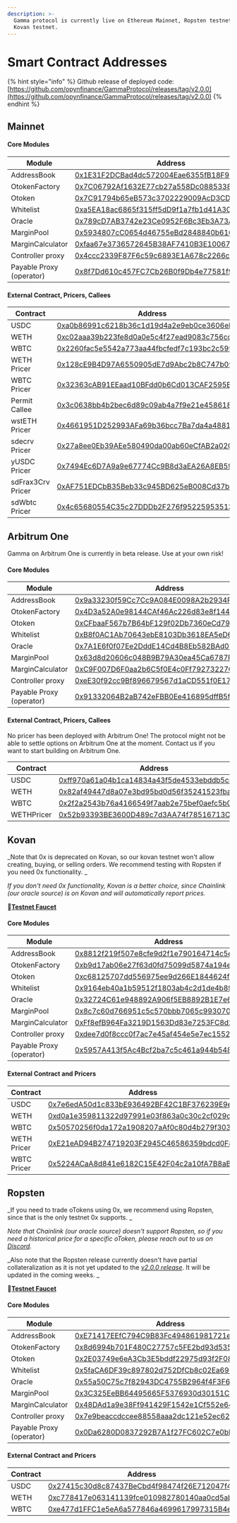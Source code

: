 ```yaml
---
description: >-
  Gamma protocol is currently live on Ethereum Mainnet, Ropsten testnet and
  Kovan testnet.
---
```


# Smart Contract Addresses

{% hint style="info" %}
Github release of deployed code: [https://github.com/opynfinance/GammaProtocol/releases/tag/v2.0.0](https://github.com/opynfinance/GammaProtocol/releases/tag/v2.0.0)
{% endhint %}

## Mainnet

#### Core Modules

| Module                   | Address                                                                                                               | ABI                                                                                                                    |
| ------------------------ | --------------------------------------------------------------------------------------------------------------------- | ---------------------------------------------------------------------------------------------------------------------- |
| AddressBook              | [0x1E31F2DCBad4dc572004Eae6355fB18F9615cBe4](https://etherscan.io/address/0x1E31F2DCBad4dc572004Eae6355fB18F9615cBe4) | [ABI](https://api.etherscan.io/api?module=contract\&action=getabi\&address=0x1E31F2DCBad4dc572004Eae6355fB18F9615cBe4) |
| OtokenFactory            | [0x7C06792Af1632E77cb27a558Dc0885338F4Bdf8E](https://etherscan.io/address/0x7C06792Af1632E77cb27a558Dc0885338F4Bdf8E) | [ABI](https://api.etherscan.io/api?module=contract\&action=getabi\&address=0x7C06792Af1632E77cb27a558Dc0885338F4Bdf8E) |
| Otoken                   | [0x7C91794b65eB573c3702229009AcD3CDe712146D](https://etherscan.io/address/0x7C91794b65eB573c3702229009AcD3CDe712146D) | [ABI](https://api.etherscan.io/api?module=contract\&action=getabi\&address=0x7C91794b65eB573c3702229009AcD3CDe712146D) |
| Whitelist                | [0xa5EA18ac6865f315ff5dD9f1a7fb1d41A30a6779](https://etherscan.io/address/0xa5EA18ac6865f315ff5dD9f1a7fb1d41A30a6779) | [ABI](https://api.etherscan.io/api?module=contract\&action=getabi\&address=0xa5EA18ac6865f315ff5dD9f1a7fb1d41A30a6779) |
| Oracle                   | [0x789cD7AB3742e23Ce0952F6Bc3Eb3A73A0E08833](https://etherscan.io/address/0x789cD7AB3742e23Ce0952F6Bc3Eb3A73A0E08833) | [ABI](https://api.etherscan.io/api?module=contract\&action=getabi\&address=0xc497f40D1B7db6FA5017373f1a0Ec6d53126Da23) |
| MarginPool               | [0x5934807cC0654d46755eBd2848840b616256C6Ef](https://etherscan.io/address/0x5934807cC0654d46755eBd2848840b616256C6Ef) | [ABI](https://api.etherscan.io/api?module=contract\&action=getabi\&address=0x5934807cC0654d46755eBd2848840b616256C6Ef) |
| MarginCalculator         | [0xfaa67e3736572645B38AF7410B3E1006708e13F4](https://etherscan.io/address/0xfaa67e3736572645B38AF7410B3E1006708e13F4) | [ABI](https://api.etherscan.io/api?module=contract\&action=getabi\&address=0x7A48d10f372b3D7c60f6c9770B91398e4ccfd3C7) |
| Controller proxy         | [0x4ccc2339F87F6c59c6893E1A678c2266cA58dC72](https://etherscan.io/address/0x4ccc2339F87F6c59c6893E1A678c2266cA58dC72) | [ABI](https://api.etherscan.io/api?module=contract\&action=getabi\&address=0xae1e3ac020ddec3d20c8da5532002fdac62e9f86) |
| Payable Proxy (operator) | [0x8f7Dd610c457FC7Cb26B0f9Db4e77581f94F70aC](https://etherscan.io/address/0x8f7Dd610c457FC7Cb26B0f9Db4e77581f94F70aC) | [ABI](https://api.etherscan.io/api?module=contract\&action=getabi\&address=0x8f7Dd610c457FC7Cb26B0f9Db4e77581f94F70aC) |

#### External Contract, Pricers, Callees

| Contract          | Address                                                                                                                    | ABI                                                                                                                    |
| ----------------- | -------------------------------------------------------------------------------------------------------------------------- | ---------------------------------------------------------------------------------------------------------------------- |
| USDC              | [0xa0b86991c6218b36c1d19d4a2e9eb0ce3606eb48](https://etherscan.io/token/0xa0b86991c6218b36c1d19d4a2e9eb0ce3606eb48)        | [ABI](https://api.etherscan.io/api?module=contract\&action=getabi\&address=0xa2327a938febf5fec13bacfb16ae10ecbc4cbdcf) |
| WETH              | [0xc02aaa39b223fe8d0a0e5c4f27ead9083c756cc2](https://etherscan.io/token/0xc02aaa39b223fe8d0a0e5c4f27ead9083c756cc2)        | [ABI](https://api.etherscan.io/api?module=contract\&action=getabi\&address=0xc02aaa39b223fe8d0a0e5c4f27ead9083c756cc2) |
| WBTC              | [0x2260fac5e5542a773aa44fbcfedf7c193bc2c599](https://etherscan.io/token/0x2260fac5e5542a773aa44fbcfedf7c193bc2c599)        | [ABI](https://api.etherscan.io/api?module=contract\&action=getabi\&address=0x2260fac5e5542a773aa44fbcfedf7c193bc2c599) |
| WETH Pricer       | [0x128cE9B4D97A6550905dE7d9Abc2b8C747b0996C](https://etherscan.io/address/0x128cE9B4D97A6550905dE7d9Abc2b8C747b0996C)      | -                                                                                                                      |
| WBTC Pricer       | [0x32363cAB91EEaad10BFdd0b6Cd013CAF2595E85d](https://etherscan.io/address/0x32363cAB91EEaad10BFdd0b6Cd013CAF2595E85d)      | -                                                                                                                      |
| Permit Callee     | [0x3c0638bb4b2bec6d89c09ab4a7f9e21e4586189b](https://etherscan.io/address/0x3c0638bb4b2bec6d89c09ab4a7f9e21e4586189b#code) | [ABI](https://api.etherscan.io/api?module=contract\&action=getabi\&address=0x3c0638bb4b2bec6d89c09ab4a7f9e21e4586189b) |
| wstETH Pricer     | [0x4661951D252993AFa69b36bcc7Ba7da4a48813bF](https://etherscan.io/address/0x4661951d252993afa69b36bcc7ba7da4a48813bf#code) |                                                                                                                        |
| sdecrv Pricer     | [0x27a8ee0Eb39AEe580490da00ab60eCfAB2a02C40](https://etherscan.io/address/0x27a8ee0Eb39AEe580490da00ab60eCfAB2a02C40)      |                                                                                                                        |
| yUSDC Pricer      | [0x7494Ec6D7A9a9e67774Cc9B8d3aEA26A8EB59db3](https://etherscan.io/address/0x7494Ec6D7A9a9e67774Cc9B8d3aEA26A8EB59db3)      |                                                                                                                        |
| sdFrax3Crv Pricer | [0xAF751EDCbB35Beb33c945BD625eB008Cd37b35d3](https://etherscan.io/address/0xaf751edcbb35beb33c945bd625eb008cd37b35d3)      |                                                                                                                        |
| sdWbtc Pricer     | [0x4c65680554C35c27DDDb2F276f95225953513401](https://etherscan.io/address/0x4c65680554C35c27DDDb2F276f95225953513401)      |                                                                                                                        |

## Arbitrum One

Gamma on Arbitrum One is currently in beta release. Use at your own risk! 

#### Core Modules

| Module                   | Address                                                                                                              | ABI                                                                                                                    |
| ------------------------ | -------------------------------------------------------------------------------------------------------------------- | ---------------------------------------------------------------------------------------------------------------------- |
| AddressBook              | [0x9a33230f59Cc7Cc9A084E0098A2b2934FC7BF7c0](https://arbiscan.io/address/0x9a33230f59Cc7Cc9A084E0098A2b2934FC7BF7c0) | [ABI](https://api.etherscan.io/api?module=contract\&action=getabi\&address=0x1E31F2DCBad4dc572004Eae6355fB18F9615cBe4) |
| OtokenFactory            | [0x4D3a52A0e98144CAf46Ac226d83e8f144b5c654D](https://arbiscan.io/address/0x4D3a52A0e98144CAf46Ac226d83e8f144b5c654D) | [ABI](https://api.etherscan.io/api?module=contract\&action=getabi\&address=0x7C06792Af1632E77cb27a558Dc0885338F4Bdf8E) |
| Otoken                   | [0xCFbaaF567b7B64bF129f02Db7360eCd795B67F4A](https://arbiscan.io/address/0xCFbaaF567b7B64bF129f02Db7360eCd795B67F4A) | [ABI](https://api.etherscan.io/api?module=contract\&action=getabi\&address=0x7C91794b65eB573c3702229009AcD3CDe712146D) |
| Whitelist                | [0xB8f0AC1Ab70643ebE8103Db3618EA5eD6901B458](https://arbiscan.io/address/0xB8f0AC1Ab70643ebE8103Db3618EA5eD6901B458) | [ABI](https://api.etherscan.io/api?module=contract\&action=getabi\&address=0xa5EA18ac6865f315ff5dD9f1a7fb1d41A30a6779) |
| Oracle                   | [0x7A1E6f0f07Ee2DddE14Cd4B8Eb582BAd065357C5](https://arbiscan.io/address/0x7A1E6f0f07Ee2DddE14Cd4B8Eb582BAd065357C5) | [ABI](https://api.etherscan.io/api?module=contract\&action=getabi\&address=0xc497f40D1B7db6FA5017373f1a0Ec6d53126Da23) |
| MarginPool               | [0x63d8d20606c048B9B79A30ea45Ca6787F8aEB051](https://arbiscan.io/address/0x63d8d20606c048B9B79A30ea45Ca6787F8aEB051) | [ABI](https://api.etherscan.io/api?module=contract\&action=getabi\&address=0x5934807cC0654d46755eBd2848840b616256C6Ef) |
| MarginCalculator         | [0xC9F007D6F0aa2b6C5f0E4c0Ff79273227C2100A9](https://arbiscan.io/address/0xC9F007D6F0aa2b6C5f0E4c0Ff79273227C2100A9) | [ABI](https://api.etherscan.io/api?module=contract\&action=getabi\&address=0x7A48d10f372b3D7c60f6c9770B91398e4ccfd3C7) |
| Controller proxy         | [0xeE30f92cc9Bf896679567d1aCD551f0E179756fC](https://arbiscan.io/address/0xeE30f92cc9Bf896679567d1aCD551f0E179756fC) | [ABI](https://api.etherscan.io/api?module=contract\&action=getabi\&address=0xae1e3ac020ddec3d20c8da5532002fdac62e9f86) |
| Payable Proxy (operator) | [0x91332064B2aB742eFBB0Ee416895dffB5fA85053](https://arbiscan.io/address/0x91332064B2aB742eFBB0Ee416895dffB5fA85053) | [ABI](https://api.etherscan.io/api?module=contract\&action=getabi\&address=0x8f7Dd610c457FC7Cb26B0f9Db4e77581f94F70aC) |

#### External Contract, Pricers, Callees

No pricer has been deployed with Arbitrum One! The protocol might not be able to settle options on Arbitrum One at the moment. Contact us if you want to start building on Arbitrum One. 

| Contract   | Address                                                                                                              | ABI                                                                                                                    |
| ---------- | -------------------------------------------------------------------------------------------------------------------- | ---------------------------------------------------------------------------------------------------------------------- |
| USDC       | [0xff970a61a04b1ca14834a43f5de4533ebddb5cc8](https://arbiscan.io/address/0xff970a61a04b1ca14834a43f5de4533ebddb5cc8) | [ABI](https://api.etherscan.io/api?module=contract\&action=getabi\&address=0xa2327a938febf5fec13bacfb16ae10ecbc4cbdcf) |
| WETH       | [0x82af49447d8a07e3bd95bd0d56f35241523fbab1](https://arbiscan.io/address/0x82af49447d8a07e3bd95bd0d56f35241523fbab1) | [ABI](https://api.etherscan.io/api?module=contract\&action=getabi\&address=0xc02aaa39b223fe8d0a0e5c4f27ead9083c756cc2) |
| WBTC       | [0x2f2a2543b76a4166549f7aab2e75bef0aefc5b0f](https://arbiscan.io/address/0x2f2a2543b76a4166549f7aab2e75bef0aefc5b0f) | [ABI](https://api.etherscan.io/api?module=contract\&action=getabi\&address=0x2260fac5e5542a773aa44fbcfedf7c193bc2c599) |
| WETHPricer | [0x52b93393BE3600D489c7d3AA74f78516713CD40A](https://arbiscan.io/address/0x52b93393BE3600D489c7d3AA74f78516713CD40A) | -                                                                                                                      |

## Kovan

_Note that 0x is deprecated on Kovan, so our kovan testnet won't allow creating, buying, or selling orders. We recommend testing with Ropsten if you need 0x functionality. _

_If you don't need 0x functionality, Kovan is a better choice, since Chainlink (our oracle source) is on Kovan and will automatically report prices._

🚰[**Testnet Faucet**](https://gammaportal.xyz/#/protocol/faucet/)

#### Core Modules

| Module                   | Address                                                                                                                      | ABI                                                                                                                            |
| ------------------------ | ---------------------------------------------------------------------------------------------------------------------------- | ------------------------------------------------------------------------------------------------------------------------------ |
| AddressBook              | [0x8812f219f507e8cfe9d2f1e790164714c5e06a73](https://kovan.etherscan.io/address/0x8812f219f507e8cfe9d2f1e790164714c5e06a73)  | [ABI](https://api-kovan.etherscan.io/api?module=contract\&action=getabi\&address=0x8812f219f507e8cfe9d2f1e790164714c5e06a73)   |
| OtokenFactory            | [0xb9d17ab06e27f63d0fd75099d5874a194ee623e2](https://kovan.etherscan.io/address/0xb9d17ab06e27f63d0fd75099d5874a194ee623e2)  | [ABI](https://api-kovan.etherscan.io/api?module=contract\&action=getabi\&address=0xb9d17ab06e27f63d0fd75099d5874a194ee623e2)   |
| Otoken                   | [0xc68125707dd556975ee9d266E1844624f3128e77](https://kovan.etherscan.io/address/0xc68125707dd556975ee9d266E1844624f3128e77)  | [ABI](https://api-kovan.etherscan.io/api?module=contract\&action=getabi\&address=0xc68125707dd556975ee9d266E1844624f3128e77)   |
| Whitelist                | [0x9164eb40a1b59512f1803ab4c2d1de4b89627a93](https://kovan.etherscan.io/address/0x9164eb40a1b59512f1803ab4c2d1de4b89627a93)  | [ABI](https://api-kovan.etherscan.io/api?module=contract\&action=getabi\&address=0x9164eb40a1b59512f1803ab4c2d1de4b89627a93)   |
| Oracle                   | [0x32724C61e948892A906f5EB8892B1E7e6583ba1f](https://kovan.etherscan.io/address/0x32724C61e948892A906f5EB8892B1E7e6583ba1f)  | [ABI](https://api-kovan.etherscan.io/api?module=contract\&action=getabi\&address=0x32724C61e948892A906f5EB8892B1E7e6583ba1f)   |
| MarginPool               | [0x8c7c60d766951c5c570bbb7065c993070061b795](https://kovan.etherscan.io/address/0x8c7c60d766951c5c570bbb7065c993070061b795)  | [ABI](https://api-kovan.etherscan.io/api?module=contract\&action=getabi\&address=0x8c7c60d766951c5c570bbb7065c993070061b795)   |
| MarginCalculator         | [0xFf8efB964Fa3219D1563Dd83e7253FC8d2B9c405](https://kovan.etherscan.io/address/0xFf8efB964Fa3219D1563Dd83e7253FC8d2B9c405)  | [ABI](https://api-kovan.etherscan.io/api?module=contract\&action=getabi\&address=0xFf8efB964Fa3219D1563Dd83e7253FC8d2B9c405)   |
| Controller proxy         | [0xdee7d0f8ccc0f7ac7e45af454e5e7ec1552e8e4e](https://kovan.etherscan.io/address/0xdee7d0f8ccc0f7ac7e45af454e5e7ec1552e8e4e)  | [ABI](https://api-ropsten.etherscan.io/api?module=contract\&action=getabi\&address=0xd37752fd2976335fddb2e6a2cf5ffbfa88bf5f05) |
| Payable Proxy (operator) | [0x5957A413f5Ac4Bcf2ba7c5c461a944b548ADB1A5](https://kovan.etherscan.io/address/0x5957A413f5Ac4Bcf2ba7c5c461a944b548ADB1A5)  | [ABI](https://api.etherscan.io/api?module=contract\&action=getabi\&address=0x8f7Dd610c457FC7Cb26B0f9Db4e77581f94F70aC)         |

#### External Contract and Pricers

| Contract    | Address                                                                                                                     | ABI                                                                                                                          |
| ----------- | --------------------------------------------------------------------------------------------------------------------------- | ---------------------------------------------------------------------------------------------------------------------------- |
| USDC        | [0x7e6edA50d1c833bE936492BF42C1BF376239E9e2](https://kovan.etherscan.io/address/0x7e6edA50d1c833bE936492BF42C1BF376239E9e2) | [ABI](https://api-kovan.etherscan.io/api?module=contract\&action=getabi\&address=0x7e6edA50d1c833bE936492BF42C1BF376239E9e2) |
| WETH        | [0xd0a1e359811322d97991e03f863a0c30c2cf029c](https://kovan.etherscan.io/address/0xd0a1e359811322d97991e03f863a0c30c2cf029c) | [ABI](https://api-kovan.etherscan.io/api?module=contract\&action=getabi\&address=0xd0a1e359811322d97991e03f863a0c30c2cf029c) |
| WBTC        | [0x50570256f0da172a1908207aAf0c80d4b279f303](https://kovan.etherscan.io/address/0x50570256f0da172a1908207aAf0c80d4b279f303) | [ABI](https://api-kovan.etherscan.io/api?module=contract\&action=getabi\&address=0x50570256f0da172a1908207aAf0c80d4b279f303) |
| WETH Pricer | [0xE21eAD94B274719203F2945C46586359bdcd0F83](https://kovan.etherscan.io/address/0xE21eAD94B274719203F2945C46586359bdcd0F83) | -                                                                                                                            |
| WBTC Pricer | [0x5224ACaA8d841e6182C15E42F04c2a10fA7B8aBe](https://kovan.etherscan.io/address/0x5224ACaA8d841e6182C15E42F04c2a10fA7B8aBe) | -                                                                                                                            |

## Ropsten 

_If you need to trade oTokens using 0x, we recommend using Ropsten, since that is the only testnet 0x supports. _

_Note that Chainlink (our oracle source) doesn't support Ropsten, so if you need a historical price for a specific oToken, please reach out to us on _[_Discord_](https://discord.com/invite/2NFdXaE)_._

_Also note that the Ropsten release currently doesn't have partial collateralization as it is not yet updated to the _[_v2.0.0 release_](https://github.com/opynfinance/GammaProtocol/releases/tag/v2.0.0)_. It will be updated in the coming weeks. _

🚰[**Testnet Faucet**](https://gammaportal.xyz/#/protocol/faucet/)

#### Core Modules

| Module                   | Address                                                                                                                        | ABI                                                                                                                            |
| ------------------------ | ------------------------------------------------------------------------------------------------------------------------------ | ------------------------------------------------------------------------------------------------------------------------------ |
| AddressBook              | [0xE71417EEfC794C9B83Fc494861981721e26db0E9](https://ropsten.etherscan.io/address/0xE71417EEfC794C9B83Fc494861981721e26db0E9)  | [ABI](https://api-ropsten.etherscan.io/api?module=contract\&action=getabi\&address=0xE71417EEfC794C9B83Fc494861981721e26db0E9) |
| OtokenFactory            |  [0x8d6994b701F480C27757c5FE2bd93d5352160081](https://ropsten.etherscan.io/address/0x8d6994b701f480c27757c5fe2bd93d5352160081) | [ABI](https://api-ropsten.etherscan.io/api?module=contract\&action=getabi\&address=0x8d6994b701f480c27757c5fe2bd93d5352160081) |
| Otoken                   | [0x2E03749e6eA3Cb3E5bddf22975d93f2F081c9aE3](https://ropsten.etherscan.io/address/0x2E03749e6eA3Cb3E5bddf22975d93f2F081c9aE3)  | [ABI](https://api-ropsten.etherscan.io/api?module=contract\&action=getabi\&address=0x2E03749e6eA3Cb3E5bddf22975d93f2F081c9aE3) |
| Whitelist                | [0x5faCA6DF39c897802d752DfCb8c02Ea6959245Fc](https://ropsten.etherscan.io/address/0x5faCA6DF39c897802d752DfCb8c02Ea6959245Fc)  | [ABI](https://api-ropsten.etherscan.io/api?module=contract\&action=getabi\&address=0x2E03749e6eA3Cb3E5bddf22975d93f2F081c9aE3) |
| Oracle                   | [0x55a50C75c7f82943DC4755B2964f4F3F6aB5d5AF](https://ropsten.etherscan.io/address/0x55a50C75c7f82943DC4755B2964f4F3F6aB5d5AF)  | [ABI](https://api-ropsten.etherscan.io/api?module=contract\&action=getabi\&address=0x55a50C75c7f82943DC4755B2964f4F3F6aB5d5AF) |
| MarginPool               |  [0x3C325EeBB64495665F5376930d30151C1075bFD8](https://ropsten.etherscan.io/address/0x3C325EeBB64495665F5376930d30151C1075bFD8) | [ABI](https://api-ropsten.etherscan.io/api?module=contract\&action=getabi\&address=0x3C325EeBB64495665F5376930d30151C1075bFD8) |
| MarginCalculator         |  [0x48DAd1a9e38Ff941429F1542e1Cf552e647306bB](https://ropsten.etherscan.io/address/0x48DAd1a9e38Ff941429F1542e1Cf552e647306bB) | [ABI](https://api-ropsten.etherscan.io/api?module=contract\&action=getabi\&address=0x48DAd1a9e38Ff941429F1542e1Cf552e647306bB) |
| Controller proxy         | [0x7e9beaccdccee88558aaa2dc121e52ec6226864e](https://ropsten.etherscan.io/address/0x7e9beaccdccee88558aaa2dc121e52ec6226864e)  | [ABI](https://api-ropsten.etherscan.io/api?module=contract\&action=getabi\&address=0xd37752fd2976335fddb2e6a2cf5ffbfa88bf5f05) |
| Payable Proxy (operator) | [0x0Da6280D0837292B7A1f27FC602C7e0bD3ce0b66](https://ropsten.etherscan.io/address/0x0Da6280D0837292B7A1f27FC602C7e0bD3ce0b66)  | [ABI](https://api.etherscan.io/api?module=contract\&action=getabi\&address=0x8f7Dd610c457FC7Cb26B0f9Db4e77581f94F70aC)         |

#### External Contract and Pricers

| Contract | Address                                                                                                                       | ABI                                                                                                                            |
| -------- | ----------------------------------------------------------------------------------------------------------------------------- | ------------------------------------------------------------------------------------------------------------------------------ |
| USDC     | [0x27415c30d8c87437BeCbd4f98474f26E712047f4](https://ropsten.etherscan.io/address/0x27415c30d8c87437BeCbd4f98474f26E712047f4) | [ABI](https://api-ropsten.etherscan.io/api?module=contract\&action=getabi\&address=0x27415c30d8c87437BeCbd4f98474f26E712047f4) |
| WETH     | [0xc778417e063141139fce010982780140aa0cd5ab](https://ropsten.etherscan.io/token/0xc778417e063141139fce010982780140aa0cd5ab)   | [ABI](https://api-ropsten.etherscan.io/api?module=contract\&action=getabi\&address=0xc778417e063141139fce010982780140aa0cd5ab) |
| WBTC     | [0xe477d1FFC1e5eA6a577846a4699617997315B4ee](https://ropsten.etherscan.io/address/0xe477d1FFC1e5eA6a577846a4699617997315B4ee) | [ABI](https://api-ropsten.etherscan.io/api?module=contract\&action=getabi\&address=0xe477d1FFC1e5eA6a577846a4699617997315B4ee) |

##
